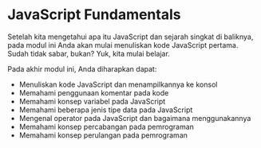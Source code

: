 # JavaScript Fundamentals

Setelah kita mengetahui apa itu JavaScript dan sejarah singkat di baliknya, pada modul ini Anda akan mulai menuliskan kode JavaScript pertama. Sudah tidak sabar, bukan? Yuk, kita mulai belajar.

Pada akhir modul ini, Anda diharapkan dapat:

* Menuliskan kode JavaScript dan menampilkannya ke konsol
* Memahami penggunaan komentar pada kode
* Memahami konsep variabel pada JavaScript
* Memahami beberapa jenis tipe data pada JavaScript
* Mengenal operator pada JavaScript dan bagaimana menggunakannya
* Memahami konsep percabangan pada pemrograman
* Memahami konsep perulangan pada pemrograman

